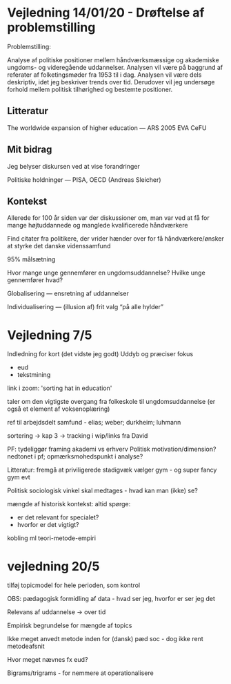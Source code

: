 # Vejledning 14/01/20 - Drøftelse af problemstilling

Problemstilling:

Analyse af politiske positioner mellem håndværksmæssige og akademiske ungdoms- og videregående uddannelser.
Analysen vil være på baggrund af referater af folketingsmøder fra 1953 til i dag.
Analysen vil være dels deskriptiv, idet jeg beskriver trends over tid.
Derudover vil jeg undersøge forhold mellem politisk tilhørighed og bestemte positioner.

## Litteratur
The worldwide expansion of higher education — ARS 2005
EVA
CeFU

## Mit bidrag

Jeg belyser diskursen ved at vise forandringer

Politiske holdninger — PISA, OECD (Andreas Sleicher)

## Kontekst

Allerede for 100 år siden var der diskussioner om, man var ved at få for mange højtuddannede og manglede kvalificerede håndværkere

Find citater fra politikere, der vrider hænder over for få håndværkere/ønsker at styrke det danske videnssamfund

95% målsætning

Hvor mange unge gennemfører en ungdomsuddannelse? Hvilke unge gennemfører hvad?

Globalisering — ensretning af uddannelser

Individualisering — (illusion af) frit valg “på alle hylder”

# Vejledning 7/5

Indledning for kort (det vidste jeg godt)
Uddyb og præciser fokus
 - eud
 - tekstmining

link i zoom: 'sorting hat in education'

taler om den vigtigste overgang fra folkeskole til ungdomsuddannelse
(er også et element af voksenoplæring)

ref til arbejdsdelt samfund - elias; weber; durkheim; luhmann

sortering -> kap 3 -> tracking i wip/links fra David

PF: tydeliggør framing akademi vs erhverv
	Politisk motivation/dimension? nedtonet i pf; opmærksmohedspunkt i analyse?

Litteratur: fremgå at priviligerede stadigvæk vælger gym - og super fancy gym evt

Politisk sociologisk vinkel skal medtages - hvad kan man (ikke) se?

mængde af historisk kontekst: altid spørge:
 - er det relevant for specialet?
 - hvorfor er det vigtigt?

kobling ml teori-metode-empiri

# vejledning 20/5

tilføj topicmodel for hele perioden, som kontrol

OBS: pædagogisk formidling af data - hvad ser jeg, hvorfor er ser jeg det

Relevans af uddannelse → over tid

Empirisk begrundelse for mængde af topics

Ikke meget anvedt metode inden for (dansk) pæd soc - dog ikke rent metodeafsnit

Hvor meget nævnes fx eud?

Bigrams/trigrams - for nemmere at operationalisere

